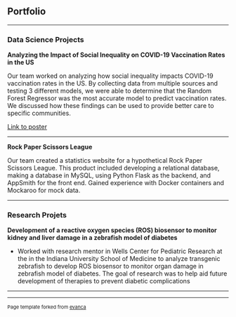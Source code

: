 ## Portfolio
---

### Data Science Projects

**Analyzing the Impact of Social Inequality on COVID-19 Vaccination Rates in the US**

[//]: # (<img src="images/dummy_thumbnail.jpg?raw=true"/>)

Our team worked on analyzing how social inequality impacts COVID-19 vaccination rates in the US. By collecting data from multiple sources and testing 3 different models, we were able to determine that the Random Forest Regressor was the most accurate model to predict vaccination rates. We discussed how these findings can be used to provide better care to specific communities.

[Link to poster](/pdf/DS3000FinalProject.pdf)

---
**Rock Paper Scissors League**

[//]: # (<img src="images/dummy_thumbnail.jpg?raw=true"/>)

Our team created a statistics website for a hypothetical Rock Paper Scissors League. This product included developing a relational database, making a database in MySQL, using Python Flask as the backend, and AppSmith for the front end. Gained experience with Docker containers and Mockaroo for mock data.

---
### Research Projets
**Development of a reactive oxygen species (ROS) biosensor to monitor kidney and liver damage in a zebrafish model of diabetes** 
- Worked with research mentor in Wells Center for Pediatric Research at the in the Indiana University School of Medicine to analyze transgenic zebrafish to develop ROS biosensor to monitor organ damage in zebrafish model of diabetes. The goal of research was to help aid future development of therapies to prevent diabetic complications

  
---
---
<p style="font-size:11px">Page template forked from <a href="https://github.com/evanca/quick-portfolio">evanca</a></p>
<!-- Remove above link if you don't want to attibute -->
